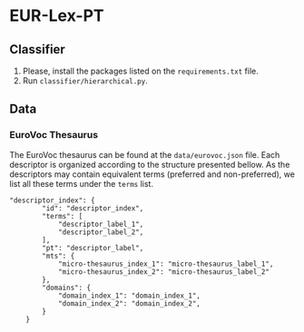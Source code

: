# EUR-Lex-PT

## Classifier

1. Please, install the packages listed on the ```requirements.txt``` file.
2. Run ```classifier/hierarchical.py```.


## Data

### EuroVoc Thesaurus

The EuroVoc thesaurus can be found at the ```data/eurovoc.json``` file. Each descriptor is organized according to the structure presented bellow. As the descriptors may contain equivalent terms (preferred and non-preferred), we list all these terms under the ```terms``` list.

```
"descriptor_index": {
        "id": "descriptor_index",
        "terms": [
            "descriptor_label_1",
            "descriptor_label_2",
        ],
        "pt": "descriptor_label",
        "mts": {
            "micro-thesaurus_index_1": "micro-thesaurus_label_1",
            "micro-thesaurus_index_2": "micro-thesaurus_label_2"
        },
        "domains": {
            "domain_index_1": "domain_index_1",
            "domain_index_2": "domain_index_2",
        }
    }
 ```
